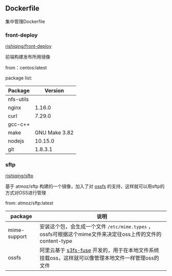 ## Dockerfile

集中管理Dockerfile

### front-deploy

[rishiqing/front-deploy](https://cloud.docker.com/u/rishiqing/repository/docker/rishiqing/front-deploy)

前端构建发布所用镜像

from：centos:latest

package list:

| Package   | Version       |
| --------- | ------------- |
| nfs-utils |               |
| nginx     | 1.16.0        |
| curl      | 7.29.0        |
| gcc-c++   |               |
| make      | GNU Make 3.82 |
| nodejs    | 10.15.0       |
| git       | 1.8.3.1       |



### sftp

[rishiqing/sftp](https://hub.docker.com/r/rishiqing/sftp)

基于 atmoz/sftp 构建的一个镜像，加入了对 [ossfs](<https://github.com/aliyun/ossfs>) 的支持，这样就可以用sftp的方式对OSS进行管理

from: atmoz/sftp:latest

| package      | 说明                                                         |
| ------------ | ------------------------------------------------------------ |
| mime-support | 安装这个包，会生成一个文件 `/etc/mime.types` ，ossfs可根据这个mime文件来决定往oss上传的文件的content-type |
| ossfs        | 阿里云基于 [s3fs-fuse](<https://github.com/s3fs-fuse/s3fs-fuse>) 开发的，用于在本地文件系统挂载oss，这样就可以像管理本地文件一样管理oss的文件 |

